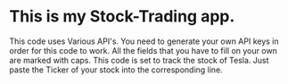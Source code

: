 # This is my Stock-Trading app. 
This code uses Various API's. You need to generate your own API keys in order for this code to work.
All the fields that you have to fill on your own are marked with caps.
This code is set to track the stock of Tesla. Just paste the Ticker of your stock into the corresponding line.
